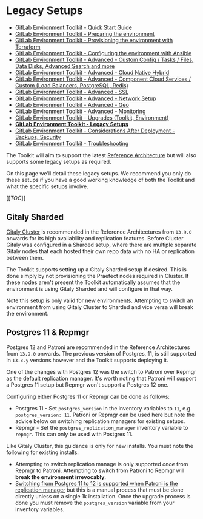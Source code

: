 # Legacy Setups

- [GitLab Environment Toolkit - Quick Start Guide](environment_quick_start_guide.md)
- [GitLab Environment Toolkit - Preparing the environment](environment_prep.md)
- [GitLab Environment Toolkit - Provisioning the environment with Terraform](environment_provision.md)
- [GitLab Environment Toolkit - Configuring the environment with Ansible](environment_configure.md)
- [GitLab Environment Toolkit - Advanced - Custom Config / Tasks / Files, Data Disks, Advanced Search and more](environment_advanced.md)
- [GitLab Environment Toolkit - Advanced - Cloud Native Hybrid](environment_advanced_hybrid.md)
- [GitLab Environment Toolkit - Advanced - Component Cloud Services / Custom (Load Balancers, PostgreSQL, Redis)](environment_advanced_services.md)
- [GitLab Environment Toolkit - Advanced - SSL](environment_advanced_ssl.md)
- [GitLab Environment Toolkit - Advanced - Network Setup](environment_advanced_network.md)
- [GitLab Environment Toolkit - Advanced - Geo](environment_advanced_geo.md)
- [GitLab Environment Toolkit - Advanced - Monitoring](environment_advanced_monitoring.md)
- [GitLab Environment Toolkit - Upgrades (Toolkit, Environment)](environment_upgrades.md)
- [**GitLab Environment Toolkit - Legacy Setups**](environment_legacy.md)
- [GitLab Environment Toolkit - Considerations After Deployment - Backups, Security](environment_post_considerations.md)
- [GitLab Environment Toolkit - Troubleshooting](environment_troubleshooting.md)

The Toolkit will aim to support the latest [Reference Architecture](https://docs.gitlab.com/ee/administration/reference_architectures/) but will also supports some legacy setups as required.

On this page we'll detail these legacy setups. We recommend you only do these setups if you have a good working knowledge of both the Toolkit and what the specific setups involve.

[[_TOC_]]

## Gitaly Sharded

[Gitaly Cluster](https://docs.gitlab.com/ee/administration/gitaly/praefect.html) is recommended in the Reference Architectures from `13.9.0` onwards for its high availability and replication features. Before Cluster Gitaly was configured in a Sharded setup, where there are multiple separate Gitaly nodes that each hosted their own repo data with no HA or replication between them.

The Toolkit supports setting up a Gitaly Sharded setup if desired. This is done simply by not provisioning the Praefect nodes required in Cluster. If these nodes aren't present the Toolkit automatically assumes that the environment is using Gitaly Sharded and will configure in that way.

Note this setup is only valid for new environments. Attempting to switch an environment from using Gitaly Cluster to Sharded and vice versa will break the environment.

## Postgres 11 & Repmgr

Postgres 12 and Patroni are recommended in the Reference Architectures from `13.9.0` onwards. The previous version of Postgres, 11, is still supported in `13.x.y` versions however and the Toolkit supports deploying it.

One of the changes with Postgres 12 was the switch to Patroni over Repmgr as the default replication manager. It's worth noting that Patroni will support a Postgres 11 setup but Repmgr won't support a Postgres 12 one.

Configuring either Postgres 11 or Repmgr can be done as follows:

- Postgres 11 - Set `postgres_version` in the inventory variables to `11`, e.g. `postgres_version: 11`. Patroni or Repmgr can be used here but note the advice below on switching replication managers for existing setups.
- Repmgr - Set the `postgres_replication_manager` inventory variable to `repmgr`. This can only be used with Postgres 11.

Like Gitaly Cluster, this guidance is only for new installs. You must note the following for existing installs:

- Attempting to switch replication manage is only supported _once_ from Repmgr to Patroni. Attempting to switch from Patroni to Repmgr will **break the environment irrevocably**.
- [Switching from Postgres 11 to 12 is supported when Patroni is the replication manager](https://docs.gitlab.com/ee/administration/postgresql/replication_and_failover.html#upgrading-postgresql-major-version-in-a-patroni-cluster) but this is a manual process that must be done directly unless on a single 1k installation. Once the upgrade process is done you must remove the `postgres_version` variable from your inventory variables.
